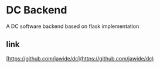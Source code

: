 # DC Backend

A DC software backend based on flask implementation

## link

[https://github.com/jawide/dc](https://github.com/jawide/dc)